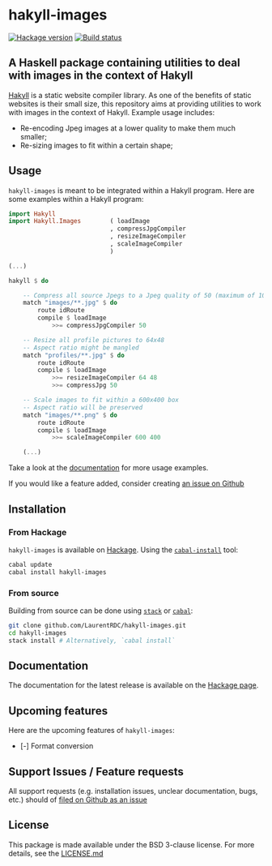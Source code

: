 # hakyll-images

[![Hackage version](https://img.shields.io/hackage/v/hakyll-images.svg)](http://hackage.haskell.org/package/hakyll-images) [![Build status](https://ci.appveyor.com/api/projects/status/kf12xsgrx1l26b3y?svg=true)](https://ci.appveyor.com/project/LaurentRDC/hakyll-images)

## A Haskell package containing utilities to deal with images in the context of Hakyll

[Hakyll](https://hackage.haskell.org/package/hakyll) is a static website compiler library. As one of the benefits of static websites is their small size, this repository aims at providing utilities to work with images in the context of Hakyll. Example usage includes:

* Re-encoding Jpeg images at a lower quality to make them much smaller;
* Re-sizing images to fit within a certain shape;

## Usage

`hakyll-images` is meant to be integrated within a Hakyll program. Here are some examples within a Hakyll program:

```haskell
import Hakyll
import Hakyll.Images        ( loadImage
                            , compressJpgCompiler
                            , resizeImageCompiler
                            , scaleImageCompiler
                            )

(...)

hakyll $ do

    -- Compress all source Jpegs to a Jpeg quality of 50 (maximum of 100)
    match "images/**.jpg" $ do
        route idRoute
        compile $ loadImage 
            >>= compressJpgCompiler 50

    -- Resize all profile pictures to 64x48
    -- Aspect ratio might be mangled
    match "profiles/**.jpg" $ do
        route idRoute
        compile $ loadImage 
            >>= resizeImageCompiler 64 48
            >>= compressJpg 50

    -- Scale images to fit within a 600x400 box
    -- Aspect ratio will be preserved
    match "images/**.png" $ do
        route idRoute
        compile $ loadImage
            >>= scaleImageCompiler 600 400

    (...)
```

Take a look at the [documentation](hackage.haskell.org/package/hakyll-images) for more usage examples.

If you would like a feature added, consider creating [an issue on Github](https://github.com/LaurentRDC/hakyll-images/issues/)

## Installation

### From Hackage

`hakyll-images` is available on [Hackage](https://hackage.haskell.org). Using the [`cabal-install`](https://www.haskell.org/cabal/) tool:

```bash
cabal update
cabal install hakyll-images
```

### From source

Building from source can be done using [`stack`](https://docs.haskellstack.org/en/stable/README/) or [`cabal`](https://www.haskell.org/cabal/):

```bash
git clone github.com/LaurentRDC/hakyll-images.git
cd hakyll-images
stack install # Alternatively, `cabal install`
```

## Documentation

The documentation for the latest release is available on the [Hackage page](http://hackage.haskell.org/package/hakyll-images/). 

## Upcoming features

Here are the upcoming features of `hakyll-images`:

- [-] Format conversion

## Support  Issues / Feature requests

All support requests (e.g. installation issues, unclear documentation, bugs, etc.) should of [filed on Github as an issue](https://github.com/LaurentRDC/hakyll-images/issues/)

## License

This package is made available under the BSD 3-clause license. For more details, see the [LICENSE.md](https://github.com/LaurentRDC/hakyll-images/blob/master/LICENSE.md)